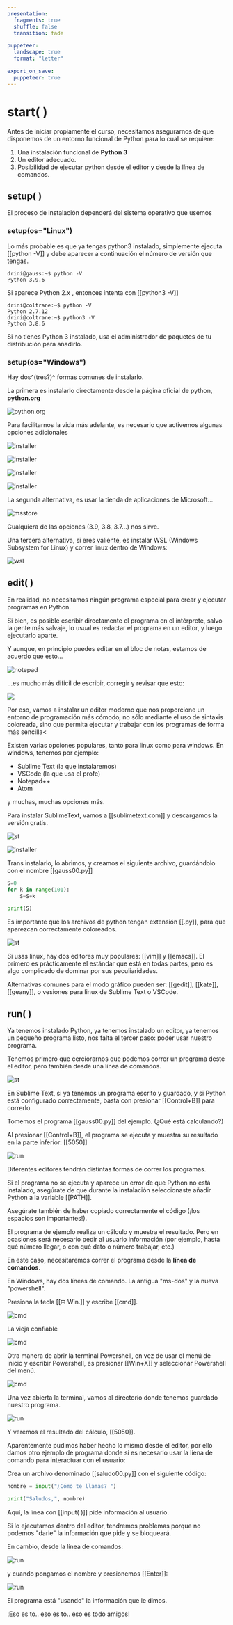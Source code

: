 ```yaml
---
presentation:
  fragments: true
  shuffle: false
  transition: fade

puppeteer:
  landscape: true
  format: "letter"

export_on_save:
  puppeteer: true
---
```


<!-- slide -->
# start( )

<!-- slide -->
Antes de iniciar propiamente el curso, necesitamos asegurarnos de que disponemos de un entorno funcional de Python para lo cual se requiere:

1. Una instalación funcional de **Python 3** <!-- .element: class="fragment" -->
1. Un editor adecuado.<!-- .element: class="fragment"  -->
1. Posibilidad de ejecutar python desde el editor y desde la línea de comandos. <!-- .element: class="fragment" -->
<!-- slide -->
## setup( )

<!-- class="fragment" -->
<p class="fragment">El proceso de instalación dependerá del sistema operativo que usemos
</p>

<!-- slide -->
### setup(os="Linux")
Lo más probable es que ya tengas python3 instalado, simplemente ejecuta [[python -V]] y debe aparecer a continuación el número de versión que tengas.

``` 
drini@gauss:~$ python -V
Python 3.9.6
```

<!-- slide -->

Si aparece Python 2.x , entonces intenta con [[python3 -V]]

``` 
drini@coltrane:~$ python -V
Python 2.7.12 
drini@coltrane:~$ python3 -V
Python 3.8.6 
```

<!-- p: class="fragment"  -->
Si no tienes Python 3 instalado, usa el administrador de paquetes de tu distribución para añadirlo.<!-- p: class="fragment"  -->

<!-- slide -->
###  setup(os="Windows")

Hay dos^(tres?)^ formas comunes de instalarlo. 

La primera es instalarlo directamente desde la página oficial de python, **python.org**
<!-- slide -->
![python.org](./gfx/010-pythonorg.png)
<!-- slide -->
Para facilitarnos la vida más adelante, es necesario que activemos algunas opciones adicionales

![installer](./gfx/020-installer.png)
<!-- slide -->
![installer](./gfx/020-installer.png)
<!-- slide -->
![installer](./gfx/021-installer.png)
<!-- slide -->
![installer](./gfx/022-installer.png)
<!-- slide -->

La segunda alternativa, es usar la tienda de aplicaciones de Microsoft...

![msstore](./gfx/030-msstore.png)

Cualquiera de las opciones (3.9, 3.8, 3.7...) nos sirve.

<!-- slide -->

Una tercera alternativa, si eres valiente, es instalar WSL (Windows Subsystem for Linux) y correr linux dentro de Windows:

<!-- class="fragment" -->
![wsl](gfx/040-wsl.png) 

<!-- slide -->
## edit( )

<!-- slide -->
En realidad, no necesitamos ningún programa especial para crear y ejecutar programas en Python. 

Si bien, es posible escribir directamente el programa en el intérprete, salvo la gente más salvaje, lo usual es redactar el programa en un editor, y luego ejecutarlo aparte.

<!-- slide -->

Y aunque, en principio puedes editar en el bloc de notas, estamos de acuerdo que esto...

![notepad](./gfx/050-notepad.png)

<!-- slide -->
...es mucho más difícil de escribir, corregir y revisar que esto:

![](./gfx/051-highlighted.png)

<!-- slide -->
Por eso, vamos a instalar un editor moderno que 
nos proporcione un entorno de programación más cómodo, no sólo mediante el uso de sintaxis coloreada, sino que permita ejecutar y trabajar con los programas de forma más sencilla<

<!-- slide -->

Existen varias opciones populares, tanto para linux como para windows. En windows, tenemos por ejemplo:

* Sublime Text (la que instalaremos)
* VSCode (la que usa el profe)
* Notepad++
* Atom

<p class="fragment">y muchas, muchas opciones más.</p>

<!-- slide -->

Para instalar SublimeText, vamos a [[sublimetext.com]] y descargamos la versión gratis.

![st](gfx/060-sublimeweb.png)

<!-- slide -->

![installer](gfx/061-sublimeinstaller.png)

<!-- slide -->

Trans instalarlo, lo abrimos, y creamos el siguiente archivo, guardándolo con el nombre [[gauss00.py]]

``` python
S=0
for k in range(101):
	S=S+k

print(S)
```

<!-- slide -->
Es importante que los archivos de python tengan extensión [[.py]], para que aparezcan correctamente coloreados. 

![st](gfx/062-sublimepy.png)

<!-- slide -->

Si usas linux, hay dos editores muy populares: [[vim]] y [[emacs]]. El primero es prácticamente el estándar que está en todas partes, pero es algo complicado de dominar por sus peculiaridades.

Alternativas comunes para el modo gráfico pueden ser: [[gedit]], [[kate]], [[geany]], o vesiones para linux de Sublime Text o VSCode.

<!-- slide -->

## run( )

<!-- slide -->

Ya tenemos instalado Python, ya tenemos instalado un editor, ya tenemos un pequeño programa listo, nos falta el tercer paso: poder usar nuestro programa.

Tenemos primero que cerciorarnos que podemos correr un programa deste el editor, pero también desde una línea de comandos.

<!-- slide -->

![st](gfx/062-sublimepy.png)

En Sublime Text, si ya tenemos un programa escrito y guardado, y si Python está configurado correctamente, basta con presionar [[Control+B]] para correrlo.

Tomemos el programa [[gauss00.py]] del ejemplo. 
(¿Qué está calculando?)

<!-- slide -->
Al presionar [[Control+B]], el programa se ejecuta y muestra su resultado en la parte inferior: [[5050]]

![run](gfx/070-sublimerun.png)

<p class="fragment">Diferentes editores tendrán distintas formas de correr los programas.</p>

<!-- slide -->

Si el programa no se ejecuta y aparece un error de que Python no está instalado, asegúrate de que durante la instalación seleccionaste añadir Python a la variable [[PATH]].

Asegúrate también de haber copiado correctamente el código (¡los espacios son importantes!).

<!-- slide -->

El programa de ejemplo realiza un cálculo y muestra el resultado. Pero en ocasiones será necesario pedir al usuario información (por ejemplo, hasta qué número llegar, o con qué dato o número trabajar, etc.) 

En este caso, necesitaremos correr el programa desde la **línea de comandos**.

<!-- slide -->

En Windows, hay dos líneas de comando. La antigua "ms-dos" y la nueva "powershell".

Presiona la tecla [[⊞ Win.]] y escribe [[cmd]].

![cmd](gfx/080-cmd.png)

<!-- slide -->

La vieja confiable

![cmd](gfx/081-cmd.png)

<!-- slide -->

Otra manera de abrir la terminal Powershell, en vez de usar el menú de inicio y escribir Powershell, es presionar [[Win+X]] y seleccionar Powershell del menú.

![cmd](gfx/082-powermenu.png)

<!-- slide -->

Una vez abierta la terminal, vamos al directorio donde tenemos guardado nuestro programa.

![run](gfx/090-run01.png)

<p class="fragment">
Y veremos el resultado del cálculo, [[5050]].</p>

<!-- slide -->

Aparentemente pudimos haber hecho lo mismo desde el editor, por ello damos otro ejemplo de programa donde sí es necesario usar la líena de comando para interactuar con el usuario:

Crea un archivo denominado [[saludo00.py]] con el siguiente código:

``` python
nombre = input("¿Cómo te llamas? ")

print("Saludos,", nombre)
```

Aquí, la línea con [[input( )]] pide información al usuario.

<!-- slide -->

Si lo ejecutamos dentro del editor, tendremos problemas porque no podemos "darle" la información que pide y se bloqueará.

En cambio, desde la línea de comandos:

![run](gfx/090-run02.png)

<p class="fragment">
y cuando pongamos el nombre y presionemos [[Enter]]:</p>

<!-- slide -->

![run](gfx/090-run03.png)

<p class="fragment">
El programa está "usando" la información que le dimos.
</p>

<!-- slide -->
¡Eso es to.. eso es to.. eso es todo amigos!


